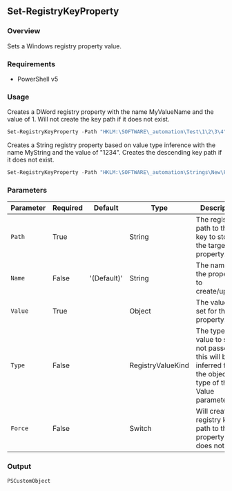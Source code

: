 ## Set-RegistryKeyProperty
### Overview
Sets a Windows registry property value.

### Requirements
- PowerShell v5

### Usage

Creates a DWord registry property with the name MyValueName and the value of 1. Will not create the key path if it does not exist.
```powershell
Set-RegistryKeyProperty -Path "HKLM:\SOFTWARE\_automation\Test\1\2\3\4" -Name "MyValueName" -Value "1" -Type DWord
```

Creates a String registry property based on value type inference with the name MyString and the value of "1234". Creates the descending key path if it does not exist.

```powershell
Set-RegistryKeyProperty -Path "HKLM:\SOFTWARE\_automation\Strings\New\Path" -Name "MyString" -Value "1234" -Force
```

### Parameters
| Parameter | Required | Default     | Type              | Description                                                                                                 |
| --------- | -------- | ----------- | ----------------- | ----------------------------------------------------------------------------------------------------------- |
| `Path`    | True     |             | String            | The registry path to the key to store the target property.                                                  |
| `Name`    | False    | '(Default)' | String            | The name of the property to create/update.                                                                  |
| `Value`   | True     |             | Object            | The value to set for the property.                                                                          |
| `Type`    | False    |             | RegistryValueKind | The type of value to set. If not passed, this will be inferred from the object type of the Value parameter. |
| `Force`   | False    |             | Switch            | Will create the registry key path to the property if it does not exist.                                     |
### Output
`PSCustomObject`